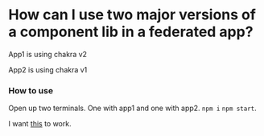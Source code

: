 # How can I use two major versions of a component lib in a federated app?

App1 is using chakra v2

App2 is using chakra v1


### How to use

Open up two terminals. One with app1 and one with app2. `npm i` `npm start`. 

I want [this](https://github.com/bautistaaa/federation-different-chakra-versions/blob/main/app2/src/components/App.js#L9-L18) to work.
